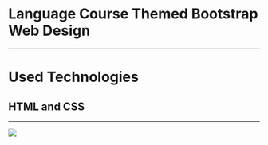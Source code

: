 <h1>Language Course Themed Bootstrap Web Design </h1>
<hr>
<h1>Used Technologies</h1>
<h2>HTML and CSS </h2>
<hr>
<img src="bootstrapwebdesign.gif">
